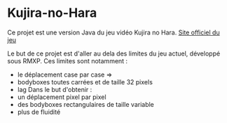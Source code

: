 # Kujira-no-Hara
Ce projet est une version Java du jeu vidéo Kujira no Hara.
[Site officiel du jeu](http://www.roiofthesuisse.byethost7.com/kujiranohara.php)

Le but de ce projet est d'aller au dela des limites du jeu actuel, développé sous RMXP. Ces limites sont notamment :
* le déplacement case par case => 
* bodyboxes toutes carrées et de taille 32 pixels
* lag
Dans le but d'obtenir :
* un déplacement pixel par pixel
* des bodyboxes rectangulaires de taille variable
* plus de fluidité
